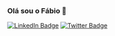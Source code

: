 ### Olá sou o Fábio 👋
<div id="badges">
  <a href="https://www.linkedin.com/in/fjrjdev">
  <img src="https://img.shields.io/badge/LinkedIn-blue?style=for-the-badge&logo=linkedin&logoColor=white" alt="LinkedIn Badge"/></a>
  <a href="https://fabiojunior.vercel.app/">
  <img src="https://img.shields.io/badge/-Portifolio-blue" alt="Twitter Badge"/></a>
</div>
<br />